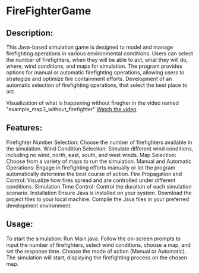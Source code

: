 # FireFighterGame

## Description:
This Java-based simulation game is designed to model and manage firefighting operations 
in various environmental conditions. Users can select the number of firefighters, when they will 
be able to act, what they will do, where, wind conditions, and maps for simulation. 
The program provides options for manual or automatic firefighting operations, 
allowing users to strategize and optimize fire containment efforts.
Development of an automatic selection of firefighting operations, that select the best place to act.

Visualization of what is happening without firegher in the video named 
"example_map3_without_firefighter"
[Watch the video](/example_map3_without_firefighter.mp4)

## Features:
Firefighter Number Selection: Choose the number of firefighters available in the simulation.
Wind Condition Selection: Simulate different wind conditions, including no wind, north, east, south, and west winds.
Map Selection: Choose from a variety of maps to run the simulation.
Manual and Automatic Operations: Engage in firefighting efforts manually or let the program automatically determine the best course of action.
Fire Propagation and Control: Visualize how fires spread and are controlled under different conditions.
Simulation Time Control: Control the duration of each simulation scenario.
Installation
Ensure Java is installed on your system.
Download the project files to your local machine.
Compile the Java files in your preferred development environment.

## Usage:
To start the simulation:
Run Main.java.
Follow the on-screen prompts to input the number of firefighters, select wind conditions, choose a map, and set the response time.
Choose the mode of action (Manual or Automatic).
The simulation will start, displaying the firefighting process on the chosen map.
